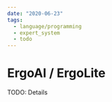 ```yaml
---
date: "2020-06-23"
tags:
  - language/programming
  - expert_system
  - todo
---
```


# ErgoAI / ErgoLite

TODO: Details
